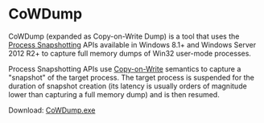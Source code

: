 # CoWDump

CoWDump (expanded as Copy-on-Write Dump) is a tool that uses the [Process Snapshotting](https://msdn.microsoft.com/en-us/library/dn469412(v=vs.85).aspx) APIs available in Windows 8.1+ and Windows Server 2012 R2+ to capture full memory dumps of Win32 user-mode processes.

Process Snapshotting APIs use [Copy-on-Write](https://en.wikipedia.org/wiki/Copy-on-write) semantics to capture a "snapshot" of the target process. The target process is suspended for the duration of snapshot creation (its latency is usually orders of magnitude lower than capturing a full memory dump) and is then resumed.

Download: [CoWDump.exe](https://github.com/mjsabby/CoWDump/blob/master/CoWDump.exe)

